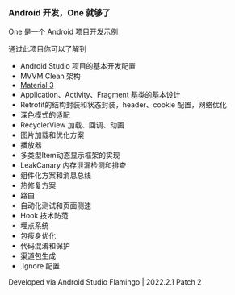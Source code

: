 

### Android 开发，One 就够了

One 是一个 Android 项目开发示例

通过此项目你可以了解到

- Android Studio 项目的基本开发配置
- MVVM Clean 架构
- [Material 3](https://m3.material.io/)
- Application、Activity、Fragment 基类的基本设计
- Retrofit的结构封装和状态封装，header、cookie 配置，网络优化
- 深色模式的适配
- RecyclerView 加载、回调、动画
- 图片加载和优化方案
- 播放器
- 多类型Item动态显示框架的实现
- LeakCanary 内存泄漏检测和排查
- 组件化方案和消息总线
- 热修复方案
- 路由
- 自动化测试和页面测速
- Hook 技术防范
- 埋点系统
- 包瘦身优化
- 代码混淆和保护
- 渠道包生成
- .ignore 配置

Developed via Android Studio Flamingo | 2022.2.1 Patch 2